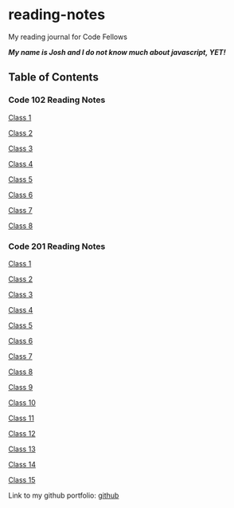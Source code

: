 # reading-notes

My reading journal for Code Fellows

***My name is Josh and I do not know much about javascript, YET!***

## Table of Contents

### Code 102 Reading Notes

[Class 1](https://coff23.github.io/reading-notes/class1)

[Class 2]()

[Class 3]()

[Class 4](/home/coff23/projects/courses/code-102/notes-website/reading-notes/class4.md)

[Class 5](/home/coff23/projects/courses/code-102/notes-website/reading-notes/class5.md)

[Class 6](/home/coff23/projects/courses/code-102/notes-website/reading-notes/class6.md)

[Class 7](/home/coff23/projects/courses/code-102/notes-website/reading-notes/class7.md)

[Class 8](/home/coff23/projects/courses/code-102/notes-website/reading-notes/class8.md)

### Code 201 Reading Notes

[Class 1]()

[Class 2]()

[Class 3]()

[Class 4]()

[Class 5]()

[Class 6]()

[Class 7]()

[Class 8]()

[Class 9]()

[Class 10]()

[Class 11]()

[Class 12]()

[Class 13]()

[Class 14]()

[Class 15]()

Link to my github portfolio: [github](https://github.com/Coff23)

